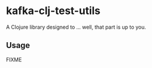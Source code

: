 # kafka-clj-test-utils

A Clojure library designed to ... well, that part is up to you.

## Usage

FIXME
